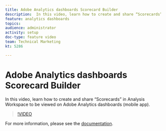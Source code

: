 ```yaml
---
title: Adobe Analytics dashboards Scorecard Builder
description:  In this video, learn how to create and share “Scorecards” in Analysis Workspace to be viewed on Adobe Analytics dashboards (mobile app).
feature: analytics dashboards
topics: 
audience: administrator
activity: setup
doc-type: feature video
team: Technical Marketing
kt: 5286

---
```


# Adobe Analytics dashboards Scorecard Builder

 In this video, learn how to create and share “Scorecards” in Analysis Workspace to be viewed on Adobe Analytics dashboards (mobile app).

>[!VIDEO](https://video.tv.adobe.com/v/34544/?quality=12)

For more information, please see the [documentation](https://docs.adobe.com/help/en/analytics/analyze/mobapp/home.html).
